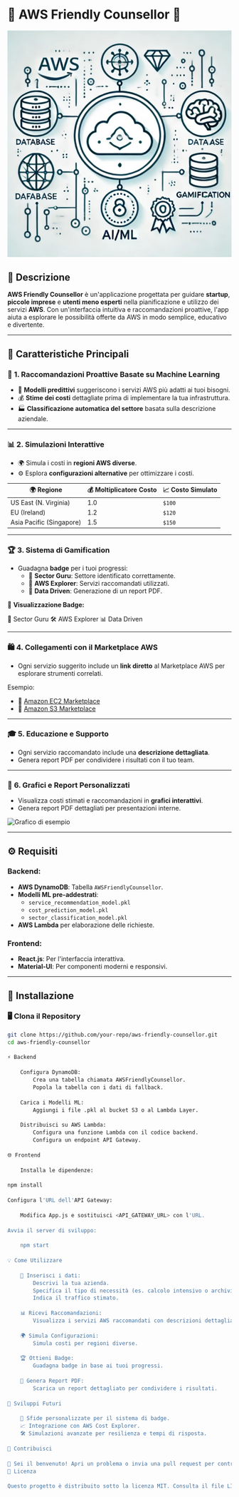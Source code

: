 # 🌟 **AWS Friendly Counsellor** 🌟

![AWS Friendly Counsellor](https://github.com/ricscar2570/portfolio/blob/main/AWSFriendlyCounsellor/Senza%20titolo.jpg)

## 📝 **Descrizione**
**AWS Friendly Counsellor** è un'applicazione progettata per guidare **startup**, **piccole imprese** e **utenti meno esperti** nella pianificazione e utilizzo dei servizi **AWS**. Con un'interfaccia intuitiva e raccomandazioni proattive, l'app aiuta a esplorare le possibilità offerte da AWS in modo semplice, educativo e divertente.

---

## 🚀 **Caratteristiche Principali**

### 🎯 **1. Raccomandazioni Proattive Basate su Machine Learning**
- 🔮 **Modelli predittivi** suggeriscono i servizi AWS più adatti ai tuoi bisogni.
- 💰 **Stime dei costi** dettagliate prima di implementare la tua infrastruttura.
- 🏭 **Classificazione automatica del settore** basata sulla descrizione aziendale.

---

### 📊 **2. Simulazioni Interattive**
- 🌍 Simula i costi in **regioni AWS diverse**.
- ⚙️ Esplora **configurazioni alternative** per ottimizzare i costi.

| 🌍 **Regione**            | 💰 **Moltiplicatore Costo** | 📈 **Costo Simulato** |
|---------------------------|----------------------------|------------------------|
| US East (N. Virginia)     | 1.0                        | `$100`                |
| EU (Ireland)              | 1.2                        | `$120`                |
| Asia Pacific (Singapore)  | 1.5                        | `$150`                |

---

### 🏆 **3. Sistema di Gamification**
- Guadagna **badge** per i tuoi progressi:
  - 🏅 **Sector Guru**: Settore identificato correttamente.
  - 🥇 **AWS Explorer**: Servizi raccomandati utilizzati.
  - 🥈 **Data Driven**: Generazione di un report PDF.

🎉 **Visualizzazione Badge:**

🎯 Sector Guru 🛠️ AWS Explorer 📊 Data Driven


---

### 🛍️ **4. Collegamenti con il Marketplace AWS**
- Ogni servizio suggerito include un **link diretto** al Marketplace AWS per esplorare strumenti correlati.

Esempio:
- 🔗 [Amazon EC2 Marketplace](https://aws.amazon.com/marketplace/pp/prodview-ec2)
- 🔗 [Amazon S3 Marketplace](https://aws.amazon.com/marketplace/pp/prodview-s3)

---

### 🎓 **5. Educazione e Supporto**
- Ogni servizio raccomandato include una **descrizione dettagliata**.
- Genera report PDF per condividere i risultati con il tuo team.

---

### 🌈 **6. Grafici e Report Personalizzati**
- Visualizza costi stimati e raccomandazioni in **grafici interattivi**.
- Genera report PDF dettagliati per presentazioni interne.

![Grafico di esempio](https://via.placeholder.com/400x200.png?text=Grafico+Costi+Stimati)

---

## ⚙️ **Requisiti**

### Backend:
- **AWS DynamoDB**: Tabella `AWSFriendlyCounsellor`.
- **Modelli ML pre-addestrati**:
  - `service_recommendation_model.pkl`
  - `cost_prediction_model.pkl`
  - `sector_classification_model.pkl`
- **AWS Lambda** per elaborazione delle richieste.

### Frontend:
- **React.js**: Per l'interfaccia interattiva.
- **Material-UI**: Per componenti moderni e responsivi.

---

## 🚧 **Installazione**

### 🖥️ **Clona il Repository**
```bash
git clone https://github.com/your-repo/aws-friendly-counsellor.git
cd aws-friendly-counsellor

⚡ Backend

    Configura DynamoDB:
        Crea una tabella chiamata AWSFriendlyCounsellor.
        Popola la tabella con i dati di fallback.

    Carica i Modelli ML:
        Aggiungi i file .pkl al bucket S3 o al Lambda Layer.

    Distribuisci su AWS Lambda:
        Configura una funzione Lambda con il codice backend.
        Configura un endpoint API Gateway.

🌐 Frontend

    Installa le dipendenze:

npm install

Configura l'URL dell'API Gateway:

    Modifica App.js e sostituisci <API_GATEWAY_URL> con l'URL.

Avvia il server di sviluppo:

    npm start

💡 Come Utilizzare

    📝 Inserisci i dati:
        Descrivi la tua azienda.
        Specifica il tipo di necessità (es. calcolo intensivo o archiviazione).
        Indica il traffico stimato.

    📊 Ricevi Raccomandazioni:
        Visualizza i servizi AWS raccomandati con descrizioni dettagliate.

    🌍 Simula Configurazioni:
        Simula costi per regioni diverse.

    🏆 Ottieni Badge:
        Guadagna badge in base ai tuoi progressi.

    📄 Genera Report PDF:
        Scarica un report dettagliato per condividere i risultati.

🔮 Sviluppi Futuri

    🌟 Sfide personalizzate per il sistema di badge.
    📈 Integrazione con AWS Cost Explorer.
    🛠️ Simulazioni avanzate per resilienza e tempi di risposta.

🤝 Contribuisci

🎉 Sei il benvenuto! Apri un problema o invia una pull request per contribuire.
📜 Licenza

Questo progetto è distribuito sotto la licenza MIT. Consulta il file LICENSE per ulteriori dettagli.
